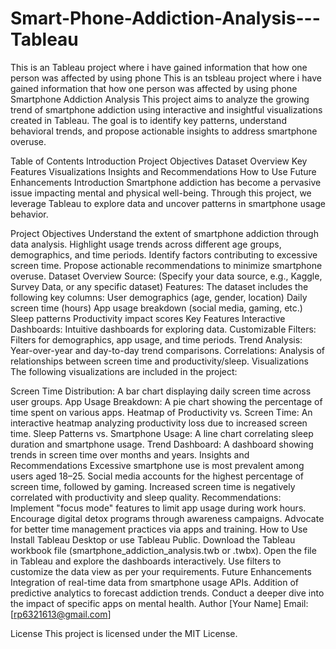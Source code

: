 # Smart-Phone-Addiction-Analysis---Tableau
This is an Tableau project where i have gained information that how one person was affected by using phone
This is an tsbleau project where i have gained information that how one person was affected by using phone Smartphone Addiction Analysis This project aims to analyze the growing trend of smartphone addiction using interactive and insightful visualizations created in Tableau. The goal is to identify key patterns, understand behavioral trends, and propose actionable insights to address smartphone overuse.

Table of Contents Introduction Project Objectives Dataset Overview Key Features Visualizations Insights and Recommendations How to Use Future Enhancements Introduction Smartphone addiction has become a pervasive issue impacting mental and physical well-being. Through this project, we leverage Tableau to explore data and uncover patterns in smartphone usage behavior.

Project Objectives Understand the extent of smartphone addiction through data analysis. Highlight usage trends across different age groups, demographics, and time periods. Identify factors contributing to excessive screen time. Propose actionable recommendations to minimize smartphone overuse. Dataset Overview Source: (Specify your data source, e.g., Kaggle, Survey Data, or any specific dataset) Features: The dataset includes the following key columns: User demographics (age, gender, location) Daily screen time (hours) App usage breakdown (social media, gaming, etc.) Sleep patterns Productivity impact scores Key Features Interactive Dashboards: Intuitive dashboards for exploring data. Customizable Filters: Filters for demographics, app usage, and time periods. Trend Analysis: Year-over-year and day-to-day trend comparisons. Correlations: Analysis of relationships between screen time and productivity/sleep. Visualizations The following visualizations are included in the project:

Screen Time Distribution: A bar chart displaying daily screen time across user groups. App Usage Breakdown: A pie chart showing the percentage of time spent on various apps. Heatmap of Productivity vs. Screen Time: An interactive heatmap analyzing productivity loss due to increased screen time. Sleep Patterns vs. Smartphone Usage: A line chart correlating sleep duration and smartphone usage. Trend Dashboard: A dashboard showing trends in screen time over months and years. Insights and Recommendations Excessive smartphone use is most prevalent among users aged 18–25. Social media accounts for the highest percentage of screen time, followed by gaming. Increased screen time is negatively correlated with productivity and sleep quality. Recommendations: Implement "focus mode" features to limit app usage during work hours. Encourage digital detox programs through awareness campaigns. Advocate for better time management practices via apps and training. How to Use Install Tableau Desktop or use Tableau Public. Download the Tableau workbook file (smartphone_addiction_analysis.twb or .twbx). Open the file in Tableau and explore the dashboards interactively. Use filters to customize the data view as per your requirements. Future Enhancements Integration of real-time data from smartphone usage APIs. Addition of predictive analytics to forecast addiction trends. Conduct a deeper dive into the impact of specific apps on mental health. Author [Your Name] Email: [rp6321613@gmail.com]

License This project is licensed under the MIT License.
